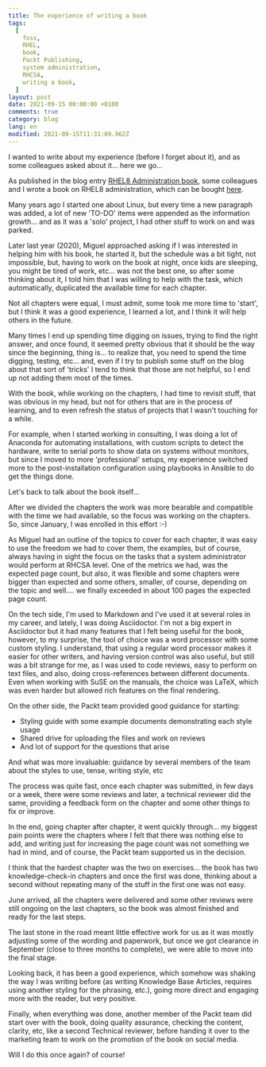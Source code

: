 ```yaml
---
title: The experience of writing a book
tags:
  [
    foss,
    RHEL,
    book,
    Packt Publishing,
    system administration,
    RHCSA,
    writing a book,
  ]
layout: post
date: 2021-09-15 00:00:00 +0100
comments: true
category: blog
lang: en
modified: 2021-09-15T11:31:09.962Z
---
```


I wanted to write about my experience (before I forget about it), and as some colleagues asked about it... here we go...

As published in the blog entry [RHEL8 Administration book]({filename}2021-09-11-rhel8-administration.en.md), some colleagues and I wrote a book on RHEL8 administration, which can be bought [here](https://s.iranzo.io/rhel8).

Many years ago I started one about Linux, but every time a new paragraph was added, a lot of new 'TO-DO' items were appended as the information growth... and as it was a 'solo' project, I had other stuff to work on and was parked.

Later last year (2020), Miguel approached asking if I was interested in helping him with his book, he started it, but the schedule was a bit tight, not impossible, but, having to work on the book at night, once kids are sleeping, you might be tired of work, etc... was not the best one, so after some thinking about it, I told him that I was willing to help with the task, which automatically, duplicated the available time for each chapter.

Not all chapters were equal, I must admit, some took me more time to 'start', but I think it was a good experience, I learned a lot, and I think it will help others in the future.

Many times I end up spending time digging on issues, trying to find the right answer, and once found, it seemed pretty obvious that it should be the way since the beginning, thing is... to realize that, you need to spend the time digging, testing, etc... and, even if I try to publish some stuff on the blog about that sort of 'tricks' I tend to think that those are not helpful, so I end up not adding them most of the times.

With the book, while working on the chapters, I had time to revisit stuff, that was obvious in my head, but not for others that are in the process of learning, and to even refresh the status of projects that I wasn't touching for a while.

For example, when I started working in consulting, I was doing a lot of Anaconda for automating installations, with custom scripts to detect the hardware, write to serial ports to show data on systems without monitors, but since I moved to more 'professional' setups, my experience switched more to the post-installation configuration using playbooks in Ansible to do get the things done.

Let's back to talk about the book itself...

After we divided the chapters the work was more bearable and compatible with the time we had available, so the focus was working on the chapters. So, since January, I was enrolled in this effort :-)

As Miguel had an outline of the topics to cover for each chapter, it was easy to use the freedom we had to cover them, the examples, but of course, always having in sight the focus on the tasks that a system administrator would perform at RHCSA level. One of the metrics we had, was the expected page count, but also, it was flexible and some chapters were bigger than expected and some others, smaller, of course, depending on the topic and well.... we finally exceeded in about 100 pages the expected page count.

On the tech side, I'm used to Markdown and I've used it at several roles in my career, and lately, I was doing Asciidoctor. I'm not a big expert in Asciidoctor but it had many features that I felt being useful for the book, however, to my surprise, the tool of choice was a word processor with some custom styling. I understand, that using a regular word processor makes it easier for other writers, and having version control was also useful, but still was a bit strange for me, as I was used to code reviews, easy to perform on text files, and also, doing cross-references between different documents. Even when working with SuSE on the manuals, the choice was LaTeX, which was even harder but allowed rich features on the final rendering.

On the other side, the Packt team provided good guidance for starting:

- Styling guide with some example documents demonstrating each style usage
- Shared drive for uploading the files and work on reviews
- And lot of support for the questions that arise

And what was more invaluable: guidance by several members of the team about the styles to use, tense, writing style, etc

The process was quite fast, once each chapter was submitted, in few days or a week, there were some reviews and later, a technical reviewer did the same, providing a feedback form on the chapter and some other things to fix or improve.

In the end, going chapter after chapter, it went quickly through... my biggest pain points were the chapters where I felt that there was nothing else to add, and writing just for increasing the page count was not something we had in mind, and of course, the Packt team supported us in the decision.

I think that the hardest chapter was the two on exercises... the book has two knowledge-check-in chapters and once the first was done, thinking about a second without repeating many of the stuff in the first one was not easy.

June arrived, all the chapters were delivered and some other reviews were still ongoing on the last chapters, so the book was almost finished and ready for the last steps.

The last stone in the road meant little effective work for us as it was mostly adjusting some of the wording and paperwork, but once we got clearance in September (close to three months to complete), we were able to move into the final stage.

Looking back, it has been a good experience, which somehow was shaking the way I was writing before (as writing Knowledge Base Articles, requires using another styling for the phrasing, etc.), going more direct and engaging more with the reader, but very positive.

Finally, when everything was done, another member of the Packt team did start over with the book, doing quality assurance, checking the content, clarity, etc, like a second Technical reviewer, before handing it over to the marketing team to work on the promotion of the book on social media.

Will I do this once again? of course!
